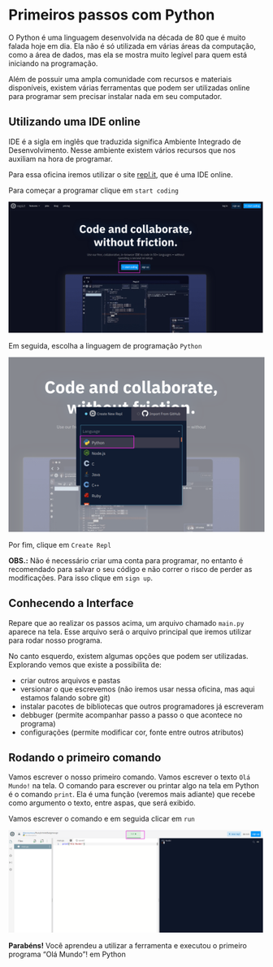 # Primeiros passos com Python

O Python é uma linguagem desenvolvida na década de 80 que é muito falada hoje em dia. Ela não é só utilizada em várias
áreas da computação, como a área de dados, mas ela se mostra muito legível para quem está iniciando na programação.

Além de possuir uma ampla comunidade com recursos e materiais disponíveis, existem várias ferramentas que podem ser
utilizadas online para programar sem precisar instalar nada em seu computador.

## **Utilizando uma IDE online**

IDE é a sigla em inglês que traduzida significa Ambiente Integrado de Desenvolvimento. Nesse ambiente existem vários
recursos que nos auxiliam na hora de programar.

Para essa oficina iremos utilizar o site [repl.it](https://repl.it), que é uma IDE online.

Para começar a programar clique em `start coding`

![Imagem repl.it](https://github.com/WoMakersCode/oficina-logica-de-programacao/blob/master/images/repl_it.png)

Em seguida, escolha a linguagem de programação `Python`

![Imagem repl.it com Python](https://github.com/WoMakersCode/oficina-logica-de-programacao/blob/master/images/repl_it_python.png)

Por fim, clique em `Create Repl`

**OBS.:** Não é necessário criar uma conta para programar, no entanto é recomendado para salvar o seu código e não
correr o risco de perder as modificações. Para isso clique em `sign up`.

## **Conhecendo a Interface**

Repare que ao realizar os passos acima, um arquivo chamado `main.py` aparece na tela. Esse arquivo será o arquivo 
principal que iremos utilizar para rodar nosso programa.

No canto esquerdo, existem algumas opções que podem ser utilizadas. Explorando vemos que existe a possibilita de: 
- criar outros arquivos e pastas
- versionar o que escrevemos (não iremos usar nessa oficina, mas aqui estamos falando sobre git)
- instalar pacotes de bibliotecas que outros programadores já escreveram
- debbuger (permite acompanhar passo a passo o que acontece no programa)
- configurações (permite modificar cor, fonte entre outros atributos)

## **Rodando o primeiro comando**

Vamos escrever o nosso primeiro comando. Vamos escrever o texto `Olá Mundo!` na tela.
O comando para escrever ou printar algo na tela em Python é o comando `print`. Ela é uma função (veremos mais adiante) 
que recebe como argumento o texto, entre aspas, que será exibido.

Vamos escrever o comando e em seguida clicar em `run`

![Imagem repl.it](https://github.com/WoMakersCode/oficina-logica-de-programacao/blob/master/images/ola_mundo.png)

**Parabéns!** Você aprendeu a utilizar a ferramenta e executou o primeiro programa “Olá Mundo”! em Python

